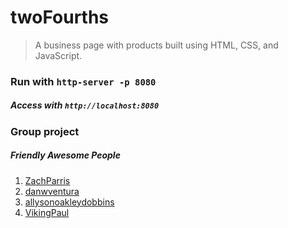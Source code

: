 # twoFourths
> A business page with products built using HTML, CSS, and JavaScript.

### Run with `http-server -p 8080` 
##### Access with `http://localhost:8080`

### Group project
##### Friendly Awesome People
1. [ZachParris](http://github.com/ZachParris)
2. [danwventura](http://github.com/danwventura)
3. [allysonoakleydobbins](http://github.com/allysonoakleydobbins)
4. [VikingPaul](http://github.com/VikingPaul)